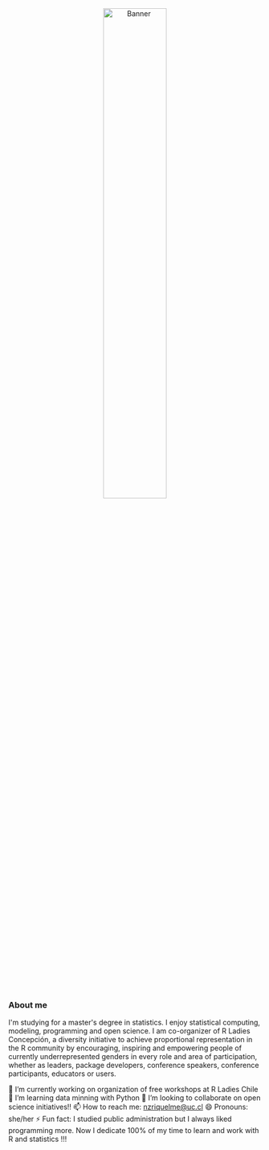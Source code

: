 <div align="center">
  <img src=https://github.com/nataliariquelme/nataliariquelme/blob/main/Blue%20Pink%20Gradient%20Fashion%20Banner.png" width="50%" alt="Banner">
</div>

<h3>About me </h3>

I'm studying for a master's degree in statistics. I enjoy statistical computing, modeling, programming and open science. I am co-organizer of R Ladies Concepción, a diversity initiative to achieve proportional representation in the R community by encouraging, inspiring and empowering people of currently underrepresented genders in every role and area of participation, whether as leaders, package developers, conference speakers, conference participants, educators or users. 
                                                                                                                                                
🔭 I’m currently working on organization of free workshops at R Ladies Chile
🌱 I’m learning data minning with Python 
👯 I’m looking to collaborate on open science initiatives!!
📫 How to reach me: nzriquelme@uc.cl
😄 Pronouns: she/her
⚡ Fun fact: I studied public administration but I always liked programming more. Now I dedicate 100% of my time to learn and work with R and statistics !!!

